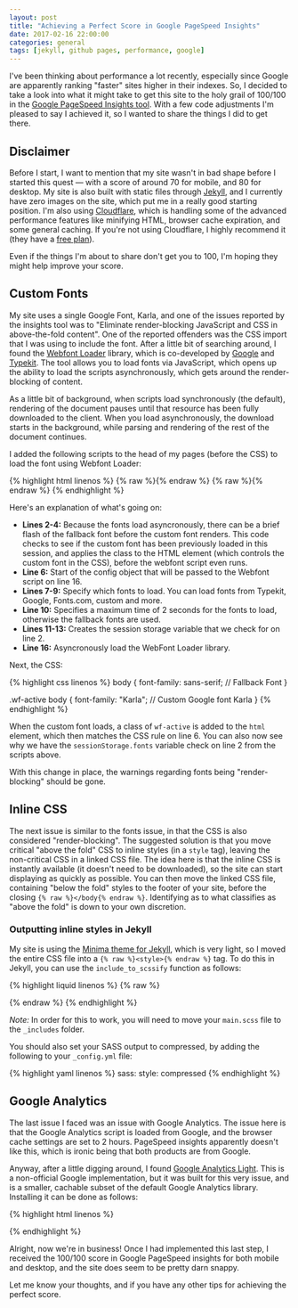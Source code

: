 ```yaml
---
layout: post
title: "Achieving a Perfect Score in Google PageSpeed Insights"
date: 2017-02-16 22:00:00
categories: general
tags: [jekyll, github pages, performance, google] 
---
```

I've been thinking about performance a lot recently, especially since Google are apparently ranking "faster" sites higher in their  indexes. So, I decided to take a look into what it might take to get this site to the holy grail of 100/100 in the [Google PageSpeed Insights tool](https://developers.google.com/speed/pagespeed/insights/). With a few code adjustments I'm pleased to say I achieved it, so I wanted to share the things I did to get there.

## Disclaimer
Before I start, I want to mention that my site wasn't in bad shape before I started this quest — with a score of around 70 for mobile, and 80 for desktop. My site is also built with static files through [Jekyll](http://jekyllrb.com/), and I currently have zero images on the site, which put me in a really good starting position. I'm also using [Cloudflare](https://www.cloudflare.com), which is handling some of the advanced performance features like minifying HTML, browser cache expiration, and some general caching. If you're not using Cloudflare, I highly recommend it (they have a [free plan](https://www.cloudflare.com/plans/)).

Even if the things I'm about to share don't get you to 100, I'm hoping they might help improve your score.

## Custom Fonts
My site uses a single Google Font, Karla, and one of the issues reported by the insights tool was to "Eliminate render-blocking JavaScript and CSS in above-the-fold content". One of the reported offenders was the CSS import that I was using to include the font. After a little bit of searching around, I found the [Webfont Loader](https://github.com/typekit/webfontloader) library, which is co-developed by [Google](https://www.google.com) and [Typekit](https://typekit.com). The tool allows you to load fonts via JavaScript, which opens up the ability to load the scripts asynchronously, which gets around the render-blocking of content.

As a little bit of background, when scripts load synchronously (the default), rendering of the document pauses until that resource has been fully downloaded to the client. When you load asynchronously, the download starts in the background, while parsing and rendering of the rest of the document continues.

I added the following scripts to the head of my pages (before the CSS) to load the font using Webfont Loader:

{% highlight html linenos %}
{% raw %}<script>{% endraw %}
if(sessionStorage.fonts) {
    document.getElementsByTagName('html')[0].classList.add('wf-active');
}

WebFontConfig = {
    google: {
        families: ['Karla']
    },
    timeout: 2000,
    active: function() {
        sessionStorage.fonts = true;
    }
};
{% raw %}</script>{% endraw %}
{% raw %}<script src="//ajax.googleapis.com/ajax/libs/webfont/1.6.26/webfont.js" async></script>{% endraw %}
{% endhighlight %}

Here's an explanation of what's going on:

 - **Lines 2-4:** Because the fonts load asyncronously, there can be a brief flash of the fallback font before the custom font renders. This code checks to see if the custom font has been previously loaded in this session, and applies the class to the HTML element (which controls the custom font in the CSS), before the webfont script even runs.
 - **Line 6:** Start of the config object that will be passed to the Webfont script on line 16.
 - **Lines 7-9:** Specify which fonts to load. You can load fonts from Typekit, Google, Fonts.com, custom and more.
 - **Line 10:** Specifies a maximum time of 2 seconds for the fonts to load, otherwise the fallback fonts are used.
 - **Lines 11-13:** Creates the session storage variable that we check for on line 2.
 - **Line 16:** Asyncronously load the WebFont Loader library.

Next, the CSS:

{% highlight css linenos %}
body {
    font-family: sans-serif; // Fallback Font
}

.wf-active body {
    font-family: "Karla"; // Custom Google font Karla
}
{% endhighlight %}

When the custom font loads, a class of `wf-active` is added to the `html` element, which then matches the CSS rule on line 6. You can also now see why we have the `sessionStorage.fonts` variable check on line 2 from the scripts above.

With this change in place, the warnings regarding fonts being "render-blocking" should be gone.

## Inline CSS
The next issue is similar to the fonts issue, in that the CSS is also considered "render-blocking". The suggested solution is that you move critical "above the fold" CSS to inline styles (in a `style` tag), leaving the non-critical CSS in a linked CSS file. The idea here is that the inline CSS is instantly available (it doesn't need to be downloaded), so the site can start displaying as quickly as possible. You can then move the linked CSS file, containing "below the fold" styles to the footer of your site, before the closing `{% raw %}</body{% endraw %}`. Identifying as to what classifies as "above the fold" is down to your own discretion.

### Outputting inline styles in Jekyll
My site is using the [Minima theme for Jekyll](https://github.com/jekyll/minima), which is very light, so I moved the entire CSS file into a `{% raw %}<style>{% endraw %}` tag. To do this in Jekyll, you can use the `include_to_scssify` function as follows:

{% highlight liquid linenos %}
{% raw %}
<style>
{% capture include_to_scssify %}
    {% include main.scss %}
{% endcapture %}
{{ include_to_scssify | scssify | strip_newlines }}
</style>
{% endraw %}
{% endhighlight %}

_Note:_ In order for this to work, you will need to move your `main.scss` file to the `_includes` folder.

You should also set your SASS output to compressed, by adding the following to your `_config.yml` file:

{% highlight yaml linenos %}
sass:
  style: compressed
{% endhighlight %}

## Google Analytics
The last issue I faced was an issue with Google Analytics. The issue here is that the Google Analytics script is loaded from Google, and the browser cache settings are set to 2 hours. PageSpeed insights apparently doesn't like this, which is ironic being that both products are from Google.

Anyway, after a little digging around, I found [Google Analytics Light](https://github.com/jehna/ga-lite). This is a non-official Google implementation, but it was built for this very issue, and is a smaller, cachable subset of the default Google Analytics library. Installing it can be done as follows:

{% highlight html linenos %}
<script src="https://cdn.jsdelivr.net/ga-lite/latest/ga-lite.min.js" async></script>
<script>
var galite = galite || {};
galite.UA = 'UA-XXXXXX'; // Insert your tracking code here
</script>
{% endhighlight %}

Alright, now we're in business! Once I had implemented this last step, I received the 100/100 score in Google PageSpeed insights for both mobile and desktop, and the site does seem to be pretty darn snappy.

Let me know your thoughts, and if you have any other tips for achieving the perfect score.

